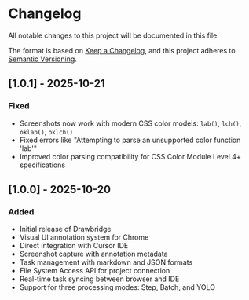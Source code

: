 # Changelog

All notable changes to this project will be documented in this file.

The format is based on [Keep a Changelog](https://keepachangelog.com/en/1.0.0/),
and this project adheres to [Semantic Versioning](https://semver.org/spec/v2.0.0.html).

## [1.0.1] - 2025-10-21

### Fixed
- Screenshots now work with modern CSS color models: `lab()`, `lch()`, `oklab()`, `oklch()`
- Fixed errors like "Attempting to parse an unsupported color function 'lab'"
- Improved color parsing compatibility for CSS Color Module Level 4+ specifications

## [1.0.0] - 2025-10-20

### Added
- Initial release of Drawbridge
- Visual UI annotation system for Chrome
- Direct integration with Cursor IDE
- Screenshot capture with annotation metadata
- Task management with markdown and JSON formats
- File System Access API for project connection
- Real-time task syncing between browser and IDE
- Support for three processing modes: Step, Batch, and YOLO

